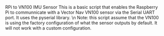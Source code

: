 RPi to VN100 IMU Sensor
This is a basic script that enables the Raspberry Pi to communnicate with a Vector Nav VN100 sensor via the Serial UART port. It uses the pyserial library. \n
Note: this script assume that the VN100 is using the factory configuration of what the sensor outputs by default. It will not work with a custom configuration.
